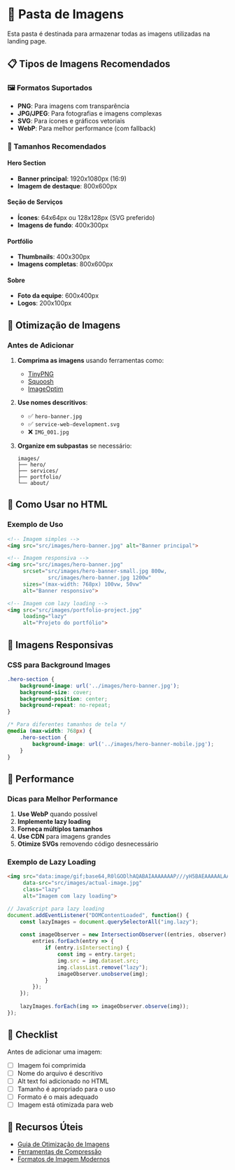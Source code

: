 # 📁 Pasta de Imagens

Esta pasta é destinada para armazenar todas as imagens utilizadas na landing page.

## 📋 Tipos de Imagens Recomendados

### 🖼️ Formatos Suportados
- **PNG**: Para imagens com transparência
- **JPG/JPEG**: Para fotografias e imagens complexas
- **SVG**: Para ícones e gráficos vetoriais
- **WebP**: Para melhor performance (com fallback)

### 📏 Tamanhos Recomendados

#### Hero Section
- **Banner principal**: 1920x1080px (16:9)
- **Imagem de destaque**: 800x600px

#### Seção de Serviços
- **Ícones**: 64x64px ou 128x128px (SVG preferido)
- **Imagens de fundo**: 400x300px

#### Portfólio
- **Thumbnails**: 400x300px
- **Imagens completas**: 800x600px

#### Sobre
- **Foto da equipe**: 600x400px
- **Logos**: 200x100px

## 🎯 Otimização de Imagens

### Antes de Adicionar
1. **Comprima as imagens** usando ferramentas como:
   - [TinyPNG](https://tinypng.com/)
   - [Squoosh](https://squoosh.app/)
   - [ImageOptim](https://imageoptim.com/)

2. **Use nomes descritivos**:
   - ✅ `hero-banner.jpg`
   - ✅ `service-web-development.svg`
   - ❌ `IMG_001.jpg`

3. **Organize em subpastas** se necessário:
   ```
   images/
   ├── hero/
   ├── services/
   ├── portfolio/
   └── about/
   ```

## 🔧 Como Usar no HTML

### Exemplo de Uso
```html
<!-- Imagem simples -->
<img src="src/images/hero-banner.jpg" alt="Banner principal">

<!-- Imagem responsiva -->
<img src="src/images/hero-banner.jpg" 
     srcset="src/images/hero-banner-small.jpg 800w,
             src/images/hero-banner.jpg 1200w"
     sizes="(max-width: 768px) 100vw, 50vw"
     alt="Banner responsivo">

<!-- Imagem com lazy loading -->
<img src="src/images/portfolio-project.jpg" 
     loading="lazy" 
     alt="Projeto do portfólio">
```

## 📱 Imagens Responsivas

### CSS para Background Images
```css
.hero-section {
    background-image: url('../images/hero-banner.jpg');
    background-size: cover;
    background-position: center;
    background-repeat: no-repeat;
}

/* Para diferentes tamanhos de tela */
@media (max-width: 768px) {
    .hero-section {
        background-image: url('../images/hero-banner-mobile.jpg');
    }
}
```

## 🚀 Performance

### Dicas para Melhor Performance
1. **Use WebP** quando possível
2. **Implemente lazy loading**
3. **Forneça múltiplos tamanhos**
4. **Use CDN** para imagens grandes
5. **Otimize SVGs** removendo código desnecessário

### Exemplo de Lazy Loading
```html
<img src="data:image/gif;base64,R0lGODlhAQABAIAAAAAAAP///yH5BAEAAAAALAAAAAABAAEAAAIBRAA7"
     data-src="src/images/actual-image.jpg"
     class="lazy"
     alt="Imagem com lazy loading">
```

```javascript
// JavaScript para lazy loading
document.addEventListener("DOMContentLoaded", function() {
    const lazyImages = document.querySelectorAll("img.lazy");
    
    const imageObserver = new IntersectionObserver((entries, observer) => {
        entries.forEach(entry => {
            if (entry.isIntersecting) {
                const img = entry.target;
                img.src = img.dataset.src;
                img.classList.remove("lazy");
                imageObserver.unobserve(img);
            }
        });
    });
    
    lazyImages.forEach(img => imageObserver.observe(img));
});
```

## 📝 Checklist

Antes de adicionar uma imagem:

- [ ] Imagem foi comprimida
- [ ] Nome do arquivo é descritivo
- [ ] Alt text foi adicionado no HTML
- [ ] Tamanho é apropriado para o uso
- [ ] Formato é o mais adequado
- [ ] Imagem está otimizada para web

## 🔗 Recursos Úteis

- [Guia de Otimização de Imagens](https://web.dev/fast/#optimize-your-images)
- [Ferramentas de Compressão](https://developers.google.com/web/tools/lighthouse/audits/image-optimization)
- [Formatos de Imagem Modernos](https://web.dev/modern-image-formats/) 